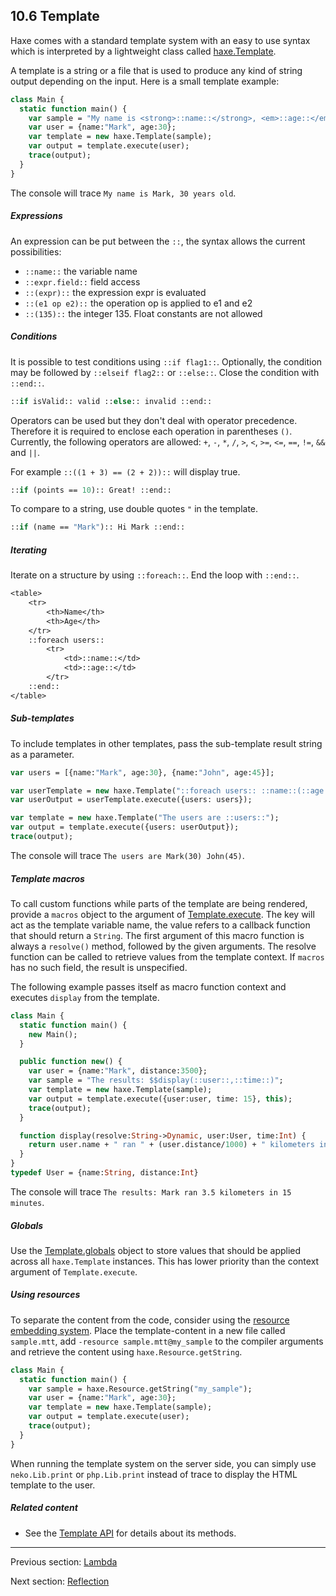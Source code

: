 ## 10.6 Template

Haxe comes with a standard template system with an easy to use syntax which is interpreted by a lightweight class called [haxe.Template](http://api.haxe.org/haxe/Template.html).

A template is a string or a file that is used to produce any kind of string output depending on the input. Here is a small template example:

```haxe
class Main {
  static function main() {
    var sample = "My name is <strong>::name::</strong>, <em>::age::</em> years old";
    var user = {name:"Mark", age:30};
    var template = new haxe.Template(sample);
    var output = template.execute(user);
    trace(output);
  }
}

```

The console will trace `My name is Mark, 30 years old`.

##### Expressions
An expression can be put between the `::`, the syntax allows the current possibilities:

* `::name::` the variable name
* `::expr.field::` field access
* `::(expr)::` the expression expr is evaluated
* `::(e1 op e2)::` the operation op is applied to e1 and e2
* `::(135)::` the integer 135. Float constants are not allowed

##### Conditions
It is possible to test conditions using `::if flag1::`. Optionally, the condition may be followed by `::elseif flag2::` or `::else::`. Close the condition with `::end::`.

```haxe 
::if isValid:: valid ::else:: invalid ::end::
``` 

Operators can be used but they don't deal with operator precedence. Therefore it is required to enclose each operation in parentheses `()`. Currently, the following operators are allowed: `+`, `-`, `*`, `/`, `>`, `<`,  `>=`, `<=`, `==`, `!=`, `&&` and `||`.

For example `::((1 + 3) == (2 + 2))::` will display true. 

```haxe 
::if (points == 10):: Great! ::end::
``` 

To compare to a string, use double quotes `"` in the template.
```haxe 
::if (name == "Mark"):: Hi Mark ::end::
``` 

##### Iterating
Iterate on a structure by using `::foreach::`. End the loop with `::end::`.
```haxe 
<table>
	<tr>
		<th>Name</th>
		<th>Age</th>
	</tr>
	::foreach users::
		<tr>
			<td>::name::</td>
			<td>::age::</td>
		</tr>
	::end::
</table>
``` 

##### Sub-templates
To include templates in other templates, pass the sub-template result string as a parameter.
```haxe 
var users = [{name:"Mark", age:30}, {name:"John", age:45}];

var userTemplate = new haxe.Template("::foreach users:: ::name::(::age::) ::end::");
var userOutput = userTemplate.execute({users: users});

var template = new haxe.Template("The users are ::users::");
var output = template.execute({users: userOutput});
trace(output);
``` 
The console will trace `The users are Mark(30) John(45)`.

##### Template macros
To call custom functions while parts of the template are being rendered, provide a `macros` object to the argument of [Template.execute](http://api.haxe.org/haxe/Template.html#execute). The key will act as the template variable name, the value refers to a callback function that should return a `String`. The first argument of this macro function is always a `resolve()` method, followed by the given arguments. The resolve function can be called to retrieve values from the template context. If `macros` has no such field, the result is unspecified.

The following example passes itself as macro function context and executes `display` from the template.
```haxe
class Main {
  static function main() {
    new Main();
  }

  public function new() {
    var user = {name:"Mark", distance:3500};
    var sample = "The results: $$display(::user::,::time::)";
    var template = new haxe.Template(sample);
    var output = template.execute({user:user, time: 15}, this);
    trace(output);
  }

  function display(resolve:String->Dynamic, user:User, time:Int) {
    return user.name + " ran " + (user.distance/1000) + " kilometers in " + time + " minutes";
  }
}
typedef User = {name:String, distance:Int}

```
The console will trace `The results: Mark ran 3.5 kilometers in 15 minutes`.

##### Globals
Use the [Template.globals](http://api.haxe.org/haxe/Template.html#globals) object to store values that should be applied across all `haxe.Template` instances. This has lower priority than the context argument of `Template.execute`.

##### Using resources

To separate the content from the code, consider using the [resource embedding system](cr-resources.md). 
Place the template-content in a new file called `sample.mtt`, add `-resource sample.mtt@my_sample` to the compiler arguments and retrieve the content using `haxe.Resource.getString`.
```haxe
class Main {
  static function main() {
    var sample = haxe.Resource.getString("my_sample");
    var user = {name:"Mark", age:30};
    var template = new haxe.Template(sample);
    var output = template.execute(user);
    trace(output);
  }
}

```

When running the template system on the server side, you can simply use `neko.Lib.print` or `php.Lib.print` instead of trace to display the HTML template to the user.

##### Related content

* See the [Template API](http://api.haxe.org/haxe/Template.html) for details about its methods.

---

Previous section: [Lambda](std-Lambda.md)

Next section: [Reflection](std-reflection.md)